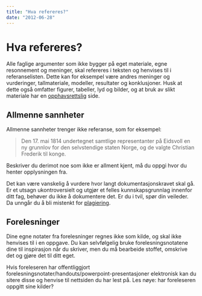 ```yaml
---
title: "Hva refereres?"
date: "2012-06-28"
---
```


# Hva refereres?

Alle faglige argumenter som ikke bygger på eget materiale, egne resonnement og meninger, skal refereres i teksten og henvises til i referanselisten. Dette kan for eksempel være andres meninger og vurderinger, tallmateriale, modeller, resultater og konklusjoner. Husk at dette også omfatter figurer, tabeller, lyd og bilder, og at bruk av slikt materiale har en [opphavsrettslig](/kildebruk-og-referanser/sitering-og-etikk/opphavsrettslige-forhold/) side.

## Allmenne sannheter

Allmenne sannheter trenger ikke referanse, som for eksempel:

> Den 17. mai 1814 undertegnet samtlige representanter på Eidsvoll en ny grunnlov for den selvstendige staten Norge, og de valgte Christian Frederik til konge.

Beskriver du derimot noe som ikke er allment kjent, må du oppgi hvor du henter opplysningen fra.

Det kan være vanskelig å vurdere hvor langt dokumentasjonskravet skal gå. Er et utsagn ukontroversielt og utgjør et felles kunnskapsgrunnlag innenfor ditt fag, behøver du ikke å dokumentere det. Er du i tvil, spør din veileder. Da unngår du å bli mistenkt for [plagiering](/kildebruk-og-referanser/sitering-og-etikk/#Plagiering).

## Forelesninger

Dine egne notater fra forelesninger regnes ikke som kilde, og skal ikke henvises til i en oppgave. Du kan selvfølgelig bruke forelesningsnotatene dine til inspirasjon når du skriver, men du må bearbeide stoffet, omskrive det og gjøre det til ditt eget.

Hvis foreleseren har offentliggjort forelesningsnotater/handouts/powerpoint-presentasjoner elektronisk kan du sitere disse og henvise til nettsiden du har lest på. Les nøye: har foreleseren oppgitt sine kilder?
